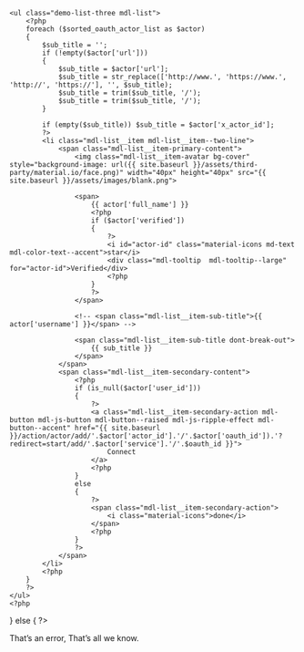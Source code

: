 ---
---

<?php
if ( ! empty($oauth_actor_list))
{
    // view/user/about_ext_link, view/service/actor_list
    $sorted_oauth_actor_list = array();
    foreach ($oauth_actor_list as $a) $sorted_oauth_actor_list[  $a['service'].'.'.$a['oauth_id'].'.'.$a['kind'].'.'.$a['actor_id'] ] = $a;
    ksort($sorted_oauth_actor_list);

    ?>
    <ul class="demo-list-three mdl-list">
        <?php
        foreach ($sorted_oauth_actor_list as $actor)
        {
            $sub_title = '';
            if (!empty($actor['url']))
            {
                $sub_title = $actor['url'];
                $sub_title = str_replace(['http://www.', 'https://www.', 'http://', 'https://'], '', $sub_title);
                $sub_title = trim($sub_title, '/');
                $sub_title = trim($sub_title, '/');
            }

            if (empty($sub_title)) $sub_title = $actor['x_actor_id'];
            ?>
            <li class="mdl-list__item mdl-list__item--two-line">
                <span class="mdl-list__item-primary-content">
                    <img class="mdl-list__item-avatar bg-cover" style="background-image: url({{ site.baseurl }}/assets/third-party/material.io/face.png)" width="40px" height="40px" src="{{ site.baseurl }}/assets/images/blank.png">

                    <span>
                        {{ actor['full_name'] }}
                        <?php
                        if ($actor['verified'])
                        {
                            ?>
                            <i id="actor-id" class="material-icons md-text mdl-color-text--accent">star</i>
                            <div class="mdl-tooltip  mdl-tooltip--large" for="actor-id">Verified</div>
                            <?php
                        }
                        ?>
                    </span>

                    <!-- <span class="mdl-list__item-sub-title">{{ actor['username'] }}</span> -->

                    <span class="mdl-list__item-sub-title dont-break-out">
                        {{ sub_title }}
                    </span>
                </span>
                <span class="mdl-list__item-secondary-content">
                    <?php
                    if (is_null($actor['user_id']))
                    {
                        ?>
                        <a class="mdl-list__item-secondary-action mdl-button mdl-js-button mdl-button--raised mdl-js-ripple-effect mdl-button--accent" href="{{ site.baseurl }}/action/actor/add/'.$actor['actor_id'].'/'.$actor['oauth_id']).'?redirect=start/add/'.$actor['service'].'/'.$oauth_id }}">
                            Connect
                        </a>
                        <?php
                    }
                    else
                    {
                        ?>
                        <span class="mdl-list__item-secondary-action">
                            <i class="material-icons">done</i>
                        </span>
                        <?php
                    }
                    ?>
                </span>
            </li>
            <?php
        }
        ?>
    </ul>
    <?php
}
else
{
    ?>
    <div class="mdl-card__supporting-text">
        That’s an error, That’s all we know.
    </div>
    <?php
}
?>